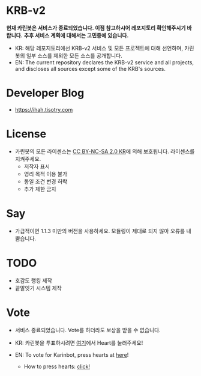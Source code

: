 # KRB-v2

**현재 카린봇은 서비스가 종료되었습니다. 이점 참고하시어 레포지토리 확인해주시기 바랍니다.**
**추후 서비스 계획에 대해서는 고민중에 있습니다.**

* KR: 해당 레포지토리에선 KRB-v2 서비스 및 모든 프로젝트에 대해 선언하며, 카린봇의 일부 소스를 제외한 모든 소스를 공개합니다.
* EN: The current repository declares the KRB-v2 service and all projects, and discloses all sources except some of the KRB's sources.

# Developer Blog
* https://ihah.tisotry.com

# License

* 카린봇의 모든 라이센스는 [CC BY-NC-SA 2.0 KR](https://creativecommons.org/licenses/by-nc-sa/2.0/kr/)에 의해 보호됩니다. 라이센스를 지켜주세요.
  * 저작자 표시
  * 영리 목적 이용 불가
  * 동일 조건 변경 허락
  * 추가 제한 금지
 
# Say

* 가급적이면 1.1.3 미만의 버전을 사용하세요. 모듈링이 제대로 되지 않아 오류를 내뿜습니다.

# TODO
*  호감도 랭킹 제작
*  끝말잇기 시스템 제작

# Vote

* 서비스 종료되었습니다. Vote를 하더라도 보상을 받을 수 없습니다.

* KR: 카린봇을 투표하시려면 [여기](https://koreanbots.dev/bots/742177331614842962)에서 Heart를 눌러주세요!
* EN: To vote for Karinbot, press hearts at [here](https://koreanbots.dev/bots/742177331614842962)!
  * How to press hearts: [click!](https://cdn.discordapp.com/attachments/705679542324428828/708982321746804746/unknown.png)
